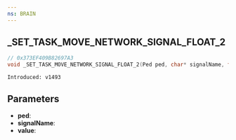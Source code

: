 ```yaml
---
ns: BRAIN
---
```

## _SET_TASK_MOVE_NETWORK_SIGNAL_FLOAT_2

```c
// 0x373EF409B82697A3
void _SET_TASK_MOVE_NETWORK_SIGNAL_FLOAT_2(Ped ped, char* signalName, float value);
```

```
Introduced: v1493
```

## Parameters
* **ped**:
* **signalName**:
* **value**:

